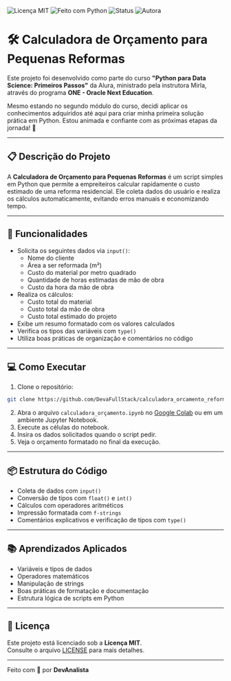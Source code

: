 ![Licença MIT](https://img.shields.io/badge/licença-MIT-blue.svg)
![Feito com Python](https://img.shields.io/badge/feito%20com-Python-3776AB.svg)
![Status](https://img.shields.io/badge/status-em%20desenvolvimento-yellow.svg)
![Autora](https://img.shields.io/badge/autora-DevAnalista-purple)

# 🛠️ Calculadora de Orçamento para Pequenas Reformas

Este projeto foi desenvolvido como parte do curso **"Python para Data Science: Primeiros Passos"** da Alura, ministrado pela instrutora Mirla, através do programa **ONE - Oracle Next Education**.

Mesmo estando no segundo módulo do curso, decidi aplicar os conhecimentos adquiridos até aqui para criar minha primeira solução prática em Python. Estou animada e confiante com as próximas etapas da jornada! 🚀

---

## 📋 Descrição do Projeto

A **Calculadora de Orçamento para Pequenas Reformas** é um script simples em Python que permite a empreiteiros calcular rapidamente o custo estimado de uma reforma residencial. Ele coleta dados do usuário e realiza os cálculos automaticamente, evitando erros manuais e economizando tempo.

---

## 🎯 Funcionalidades

- Solicita os seguintes dados via `input()`:
  - Nome do cliente
  - Área a ser reformada (m²)
  - Custo do material por metro quadrado
  - Quantidade de horas estimadas de mão de obra
  - Custo da hora da mão de obra
- Realiza os cálculos:
  - Custo total do material
  - Custo total da mão de obra
  - Custo total estimado do projeto
- Exibe um resumo formatado com os valores calculados
- Verifica os tipos das variáveis com `type()`
- Utiliza boas práticas de organização e comentários no código

---

## 💻 Como Executar

1. Clone o repositório:

```bash
git clone https://github.com/DevaFullStack/calculadora_orcamento_reforma.git
```

2. Abra o arquivo `calculadora_orçamento.ipynb` no [Google Colab](https://colab.research.google.com/) ou em um ambiente Jupyter Notebook.  
3. Execute as células do notebook.  
4. Insira os dados solicitados quando o script pedir.  
5. Veja o orçamento formatado no final da execução.

---

## 📦 Estrutura do Código

- Coleta de dados com `input()`
- Conversão de tipos com `float()` e `int()`
- Cálculos com operadores aritméticos
- Impressão formatada com `f-strings`
- Comentários explicativos e verificação de tipos com `type()`

---

## 📚 Aprendizados Aplicados

- Variáveis e tipos de dados
- Operadores matemáticos
- Manipulação de strings
- Boas práticas de formatação e documentação
- Estrutura lógica de scripts em Python

---

## 📄 Licença

Este projeto está licenciado sob a **Licença MIT**.  
Consulte o arquivo [LICENSE](LICENSE) para mais detalhes.

---

Feito com 💙 por **DevAnalista**
